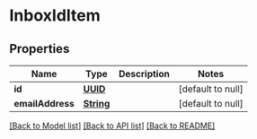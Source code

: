 # InboxIdItem
## Properties

Name | Type | Description | Notes
------------ | ------------- | ------------- | -------------
**id** | [**UUID**](UUID) |  | [default to null]
**emailAddress** | [**String**](string) |  | [default to null]

[[Back to Model list]](../README#documentation-for-models) [[Back to API list]](../README#documentation-for-api-endpoints) [[Back to README]](../README)

